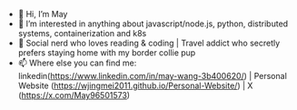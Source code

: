 - 👋 Hi, I’m May
- 👀 I’m interested in anything about javascript/node.js, python, distributed systems, containerization and k8s 
- 💞️ Social nerd who loves reading & coding | Travel addict who secretly prefers staying home with my border collie pup 
- 📫 Where else you can find me: linkedin(https://www.linkedin.com/in/may-wang-3b400620/) | Personal Website (https://wjingmei2011.github.io/Personal-Website/) | X (https://x.com/May96501573)
<!---
wjingmei2011/wjingmei2011 is a ✨ special ✨ repository because its `README.md` (this file) appears on your GitHub profile.
You can click the Preview link to take a look at your changes.
--->
